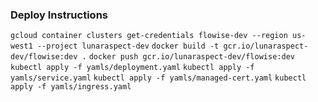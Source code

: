 ### Deploy Instructions
`gcloud container clusters get-credentials flowise-dev --region us-west1 --project lunaraspect-dev`
`docker build -t gcr.io/lunaraspect-dev/flowise:dev .`
`docker push gcr.io/lunaraspect-dev/flowise:dev`
`kubectl apply -f yamls/deployment.yaml`
`kubectl apply -f yamls/service.yaml`
`kubectl apply -f yamls/managed-cert.yaml`
`kubectl apply -f yamls/ingress.yaml`
